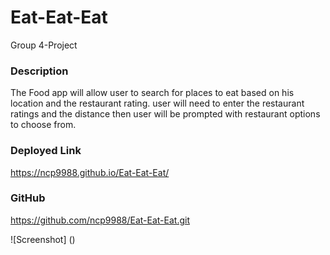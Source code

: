 # Eat-Eat-Eat
Group 4-Project

### Description 
The Food app will allow user to search for places to eat based on his location and the restaurant rating.
user will need to enter the restaurant ratings and the distance then user will be prompted with restaurant options to choose from.

### Deployed Link 
https://ncp9988.github.io/Eat-Eat-Eat/

### GitHub
https://github.com/ncp9988/Eat-Eat-Eat.git

![Screenshot] ()
